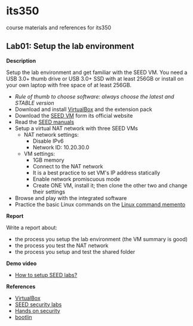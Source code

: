# its350
course materials and references for its350

## Lab01: Setup the lab environment

__Description__

Setup the lab environment and get familiar with the SEED VM. You need a USB 3.0+ thumb drive or USB 3.0+ SSD with at least 256GB or install on your own laptop with free space of at least 256GB.

* *Rule of thumb to choose software: always choose the latest and STABLE version*
* Download and install [VirtualBox](https://www.virtualbox.org/) and the extension pack
* Download the [SEED VM](https://seedsecuritylabs.org/) form its official website
* Read the [SEED manuals](https://seedsecuritylabs.org/lab_env.html)
* Setup a virtual NAT network with three SEED VMs
  * NAT network settings:
    * Disable IPv6
    * Network ID: 10.20.30.0
  * VM settings:
    * 1GB memory
    * Connect to the NAT network
    * It is a best practice to set VM's IP address statically
    * Enable network promiscuous mode
    * Create ONE VM, install it; then clone the other two and change their settings
* Browse and play with the integrated software
* Practice the basic Linux commands on the [Linux command memento](https://bootlin.com/doc/legacy/command-line/)

	
__Report__

Write a report about:

* the process you setup the lab environment (the VM summary is good)
* the process you test the NAT network
* the process you setup and test the shared folder

__Demo video__
* [How to setup SEED labs?](https://youtu.be/pc5QJPiFbNQ)


__References__
* [VirtualBox](https://www.virtualbox.org/)
* [SEED security labs](https://seedsecuritylabs.org/)
* [Hands on security](https://www.handsonsecurity.net/)
* [bootlin](https://bootlin.com)


